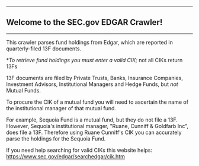 ***********************************************************
## Welcome to the SEC.gov EDGAR Crawler!  
***********************************************************

This crawler parses fund holdings from Edgar, which are reported 
in quarterly-filed 13F documents.  

**To retrieve fund holdings you must enter a valid CIK;*
not all CIKs return 13Fs  

13F documents are filed by Private Trusts, Banks, Insurance
Companies, Investment Advisors, Institutional Managers and
Hedge Funds, but *not* Mutual Funds.

To procure the CIK of a mutual fund you will need to 
ascertain the name of the institutional manager of that 
mutual fund.  

For example, Sequoia Fund is a mutual fund, 
but they do not file a 13F. However, Sequoia's institutional 
manager, "Ruane, Cunniff & Goldfarb Inc", does file a 13F. 
Therefore using Ruane Cunniff's CIK you can accurately 
parse the holdings for the Sequoia Fund.

If you need help searching for valid CIKs this website helps:  
https://www.sec.gov/edgar/searchedgar/cik.htm  
